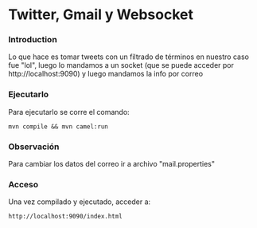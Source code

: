 # Twitter, Gmail y Websocket

### Introduction
Lo que hace es tomar tweets con un filtrado de términos en nuestro caso fue "lol",
luego lo mandamos a un socket (que se puede acceder por http://localhost:9090) y
luego mandamos la info por correo

### Ejecutarlo
Para ejecutarlo se corre el comando:

	mvn compile && mvn camel:run

### Observación
Para cambiar los datos del correo ir a archivo "mail.properties"


### Acceso
Una vez compilado y ejecutado, acceder a:

	http://localhost:9090/index.html

